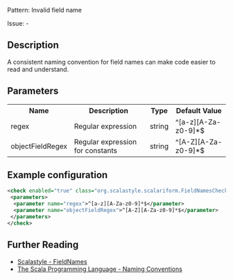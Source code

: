 Pattern: Invalid field name

Issue: -

## Description

A consistent naming convention for field names can make code easier to read and understand.

## Parameters
<table><tr><th>Name</th><th>Description</th><th>Type</th><th>Default Value</th></tr><tr><td>regex</td>
        <td>Regular expression</td>
        <td>string</td>
        <td>^[a-z][A-Za-z0-9]*$</td>
      </tr><tr><td>objectFieldRegex</td>
        <td>Regular expression for constants</td>
        <td>string</td>
        <td>^[A-Z][A-Za-z0-9]*$</td>
      </tr></table>

## Example configuration

```xml
<check enabled="true" class="org.scalastyle.scalariform.FieldNamesChecker" level="warning">
 <parameters>
  <parameter name="regex">^[a-z][A-Za-z0-9]*$</parameter>
  <parameter name="objectFieldRegex">^[A-Z][A-Za-z0-9]*$</parameter>
 </parameters>
</check>
```
<a name="org_scalastyle_scalariform_ForBraceChecker" />

## Further Reading

* [Scalastyle - FieldNames](https://scalastyle.beautiful-scala.com/rules-1.5.0.html#org_scalastyle_scalariform_FieldNamesChecker)
* [The Scala Programming Language - Naming Conventions](https://docs.scala-lang.org/style/naming-conventions.html#constants-values-variable-and-methods)